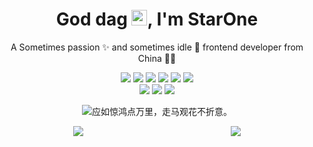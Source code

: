 <!--
**WakerCN/WakerCN** is a ✨ _special_ ✨ repository because its `README.md` (this file) appears on your GitHub profile.

Here are some ideas to get you started:

- 🔭 I’m currently working on ...
- 🌱 I’m currently learning ...
- 👯 I’m looking to collaborate on ...
- 🤔 I’m looking for help with ...
- 💬 Ask me about ...
- 📫 How to reach me: ...
- 😄 Pronouns: ...
- ⚡ Fun fact: ...
-->

<!-- 标题 -->
<p align="center">
  <h1 height="200px" align="center">
    God dag <img src="https://cdn.jsdelivr.net/gh/MaleWeb/picture/images/techblog/hi.gif" width="25">, I'm StarOne
  </h1>
   <p align="center">A Sometimes passion ✨ and sometimes idle 🥋 frontend developer from China 👨‍💻</p>
</p>

<!--
  技术栈标签, 小标签来自: https://shields.io/
  1. shields 链接格式: https://img.shields.io/badge/-{标签文本}-{标签背景色}?style={标签类型}&logo={标签前面 Logo}&logoColor={Logo 颜色}
  2. shields 可选 Logo 列表参考: https://github.com/simple-icons/simple-icons/blob/develop/slugs.md
-->
<div align="center">
  <img src="https://img.shields.io/badge/-JavaScript-f6da1c?style=flat&logo=javascript&logoColor=white">
  <img src="https://img.shields.io/badge/-TypeScript-2b6dbf?style=flat&logo=typescript&logoColor=white">
  <img src="https://img.shields.io/badge/-React-00b4ce?style=flat&logo=react&logoColor=white">
  <img src="https://img.shields.io/badge/-Node.js-3C873A?style=flat&logo=Node.js&logoColor=white">
  <!-- <img src="https://img.shields.io/badge/-Koa-33333D?style=flat&logo=koa&logoColor=white"> -->
  <img src="https://img.shields.io/badge/-Less-bf608e?style=flat&logo=less&logoColor=white">
  <img src="https://img.shields.io/badge/-Sass-b37feb?style=flat&logo=sass&logoColor=white">
  <!-- <img src="https://img.shields.io/badge/-Graphql-cf1322?style=flat&logo=graphql&logoColor=white"> -->
</div>

<div align="center">
  <img src="https://img.shields.io/badge/-Git-ee462c?style=flat&logo=git&logoColor=white">
  <!-- <img src="https://img.shields.io/badge/-Docker-218bea?style=flat&logo=docker&logoColor=white"> -->
  <img src="https://img.shields.io/badge/-Github-black?style=flat&logo=github">
  <img src="https://img.shields.io/badge/-Webpack-%232C3A42?style=flat-square&logo=webpack">
  <!-- <img src="https://img.shields.io/badge/-ESLint-%234B32C3?style=flat-square&logo=eslint"> -->
</div>

<p align="center">
  <img src="https://readme-typing-svg.demolab.com?font=&weight=900&size=24&pause=3000&color=F7CF5BCD&center=true&vCenter=true&random=false&width=480&lines=%E5%BA%94%E5%A6%82%E6%83%8A%E9%B8%BF%E7%82%B9%E4%B8%87%E9%87%8C%EF%BC%8C%E8%B5%B0%E9%A9%AC%E8%A7%82%E8%8A%B1%E4%B8%8D%E6%8A%98%E6%84%8F%E3%80%82" alt="应如惊鸿点万里，走马观花不折意。" />
</p>

<!-- 数据统计 -->
<div align="center"style="width:100%;display:flex; align-items:center; justify-content:center;">
  <div style="flex: 1;" align="center">
    <img src="https://github-readme-stats.vercel.app/api?username=WakerCN&show_icons=true&theme=dracula" /> 
  </div>
  <div style="flex: 1;" align="center">
    <img src="https://github-readme-stats.vercel.app/api/top-langs/?username=WakerCN&layout=compact" /> 
  </div>
</div>

